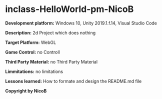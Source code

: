 # inclass-HelloWorld-pm-NicoB
**Development platform:** Windows 10, Unity 2019.1.f.14, Visual Studio Code

**Description:** 2d Project which does nothing

**Target Platform:** WebGL

**Game Control:** no Controll

**Third Party Material:** no Third Party Material

**Limmitations:** no limitations

**Lessons learned:** How to formate and design the README.md file

**Copyright by NicoB**